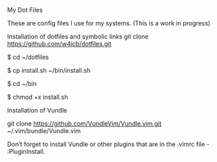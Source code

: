 My Dot Files

These are config files I use for my systems. (This is a work in progress)

Installation of dotfiles and symbolic links
git clone https://github.com/w4jcb/dotfiles.git

$ cd ~/dotfiles

$ cp install.sh ~/bin/install.sh

$ cd ~/bin

$ chmod +x install.sh


Installation of Vundle

git clone https://github.com/VundleVim/Vundle.vim.git ~/.vim/bundle/Vundle.vim

Don’t forget to install Vundle or other plugins that are in the .vimrc file - :PluginInstall.

